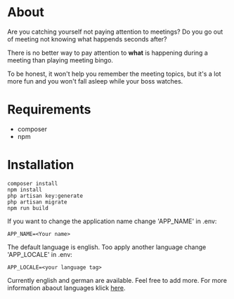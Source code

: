 # About

Are you catching yourself not paying attention to meetings? Do you go out of meeting not knowing what happends seconds after?

There is no better way to pay attention to **what** is happening during a meeting than playing meeting bingo.

To be honest, it won't help you remember the meeting topics, but it's a lot more fun and you won't fall asleep while your boss watches.

# Requirements

-   composer
-   npm

# Installation

```
composer install
npm install
php artisan key:generate
php artisan migrate
npm run build
```

If you want to change the application name change 'APP_NAME' in .env:

```
APP_NAME=<Your name>
```

The default language is english. Too apply another language change 'APP_LOCALE' in .env:

```
APP_LOCALE=<your language tag>
```

Currently english and german are available. Feel free to add more. For more information abaout languages klick [here](https://laravel.com/docs/11.x/localization).
